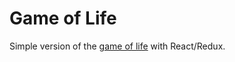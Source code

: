
# Game of Life

Simple version of the [game of life](https://en.wikipedia.org/wiki/Conway's_Game_of_Life) with React/Redux.
